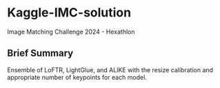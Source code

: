 # Kaggle-IMC-solution
Image Matching Challenge 2024 - Hexathlon

## Brief Summary
Ensemble of LoFTR, LightGlue, and ALIKE with the resize calibration and appropriate number of keypoints for each model.
